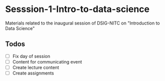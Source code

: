# Sesssion-1-Intro-to-data-science
Materials related to the inaugural session of DSIG-NITC on "Introduction to Data Science"


## Todos

- [ ] Fix day of session
- [ ] Content for communicating event
- [ ] Create lecture content
- [ ] Create assignments

